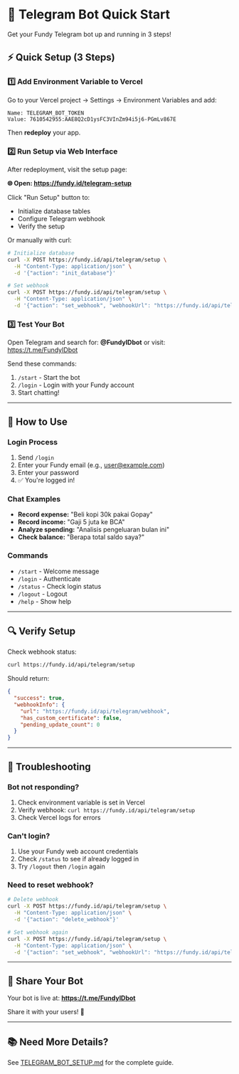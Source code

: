 # 🚀 Telegram Bot Quick Start

Get your Fundy Telegram bot up and running in 3 steps!

## ⚡ Quick Setup (3 Steps)

### 1️⃣ Add Environment Variable to Vercel

Go to your Vercel project → Settings → Environment Variables and add:

```
Name: TELEGRAM_BOT_TOKEN
Value: 7610542955:AAE8Q2cD1ysFC3VInZm94i5j6-PGmLv867E
```

Then **redeploy** your app.

### 2️⃣ Run Setup via Web Interface

After redeployment, visit the setup page:

**🌐 Open: https://fundy.id/telegram-setup**

Click "Run Setup" button to:
- Initialize database tables
- Configure Telegram webhook
- Verify the setup

Or manually with curl:

```bash
# Initialize database
curl -X POST https://fundy.id/api/telegram/setup \
  -H "Content-Type: application/json" \
  -d '{"action": "init_database"}'

# Set webhook
curl -X POST https://fundy.id/api/telegram/setup \
  -H "Content-Type: application/json" \
  -d '{"action": "set_webhook", "webhookUrl": "https://fundy.id/api/telegram/webhook"}'
```

### 3️⃣ Test Your Bot

Open Telegram and search for: **@FundyIDbot** or visit: https://t.me/FundyIDbot

Send these commands:
1. `/start` - Start the bot
2. `/login` - Login with your Fundy account
3. Start chatting!

---

## 💬 How to Use

### Login Process
1. Send `/login`
2. Enter your Fundy email (e.g., user@example.com)
3. Enter your password
4. ✅ You're logged in!

### Chat Examples
- **Record expense:** "Beli kopi 30k pakai Gopay"
- **Record income:** "Gaji 5 juta ke BCA"
- **Analyze spending:** "Analisis pengeluaran bulan ini"
- **Check balance:** "Berapa total saldo saya?"

### Commands
- `/start` - Welcome message
- `/login` - Authenticate
- `/status` - Check login status
- `/logout` - Logout
- `/help` - Show help

---

## 🔍 Verify Setup

Check webhook status:
```bash
curl https://fundy.id/api/telegram/setup
```

Should return:
```json
{
  "success": true,
  "webhookInfo": {
    "url": "https://fundy.id/api/telegram/webhook",
    "has_custom_certificate": false,
    "pending_update_count": 0
  }
}
```

---

## 🐛 Troubleshooting

### Bot not responding?
1. Check environment variable is set in Vercel
2. Verify webhook: `curl https://fundy.id/api/telegram/setup`
3. Check Vercel logs for errors

### Can't login?
1. Use your Fundy web account credentials
2. Check `/status` to see if already logged in
3. Try `/logout` then `/login` again

### Need to reset webhook?
```bash
# Delete webhook
curl -X POST https://fundy.id/api/telegram/setup \
  -H "Content-Type: application/json" \
  -d '{"action": "delete_webhook"}'

# Set webhook again
curl -X POST https://fundy.id/api/telegram/setup \
  -H "Content-Type: application/json" \
  -d '{"action": "set_webhook", "webhookUrl": "https://fundy.id/api/telegram/webhook"}'
```

---

## 📱 Share Your Bot

Your bot is live at: **https://t.me/FundyIDbot**

Share it with your users! 🎉

---

## 📚 Need More Details?

See [TELEGRAM_BOT_SETUP.md](./TELEGRAM_BOT_SETUP.md) for the complete guide.

